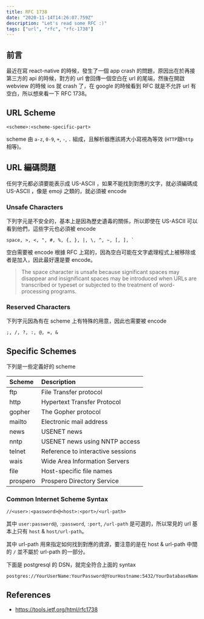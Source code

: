 ```yaml
---
title: RFC 1738
date: "2020-11-14T14:26:07.759Z"
description: "Let's read some RFC :)"
tags: ["url", "rfc", "rfc-1738"]
---
```


## 前言

最近在寫 react-native 的時候，發生了一個 app crash 的問題，原因出在於再接第三方的 api 的時候，對方的 url 會回傳一個空白在 url 的尾端，然後在開啟 webview 的時候 ios 就 crash 了，在 google 的時候看到 RFC 就是不允許 url 有空白，所以想來看一下 RFC 1738。

## URL Scheme

```
<scheme>:<scheme-specific-part>
```

scheme 由 `a-z`, `0-9`, `+`, `-`, `.` 組成，且解析器應該將大小寫視為等效 (`HTTP`跟`http`相等)。

## URL 編碼問題

任何字元都必須要能表示成 US-ASCII ，如果不能找到對應的文字，就必須編碼成 US-ASCII ，像是 emoji 之類的，就必須被 encode

### Unsafe Characters

下列字元是不安全的，基本上是因為歷史遺毒的關係，所以即使在 US-ASCII 可以看到他們，這些字元也必須被 encode

```
space, >, <, ", #, %, {, }, |, \, ^, ~, [, ], `
```

空白需要被 encode 根據 RFC 上寫的，因為空白可能在文字處理程式上被移除或者是加入，因此最好還是要 encode。

> The space character is unsafe because significant spaces may disappear and insignificant spaces may be introduced when URLs are transcribed or typeset or subjected to the treatment of word-processing programs.

### Reserved Characters

下列字元因為有在 scheme 上有特殊的用意，因此也需要被 encode

```
;, /, ?, :, @, =, &
```

## Specific Schemes

下列是一些定義好的 scheme

| Scheme   | Description                       |
| :------- | :-------------------------------- |
| ftp      | File Transfer protocol            |
| http     | Hypertext Transfer Protocol       |
| gopher   | The Gopher protocol               |
| mailto   | Electronic mail address           |
| news     | USENET news                       |
| nntp     | USENET news using NNTP access     |
| telnet   | Reference to interactive sessions |
| wais     | Wide Area Information Servers     |
| file     | Host-specific file names          |
| prospero | Prospero Directory Service        |

### Common Internet Scheme Syntax

```
//<user>:<password>@<host>:<port>/<url-path>
```

其中 `user:password@`, `:password`, `:port`, `/url-path` 是可選的，所以常見的 url 基本上只有 `host` & `host/url-path`。

其中 url-path 用來指定如何找到對應的資源，要注意的是在 host & url-path 中間的 `/` 並不屬於 url-path 的一部分。

下面是 postgresql 的 DSN，就完全符合上面的 syntax

```
postgres://YourUserName:YourPassword@YourHostname:5432/YourDatabaseName
```

## References

- https://tools.ietf.org/html/rfc1738
